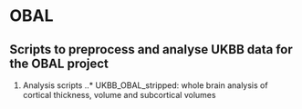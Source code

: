 # OBAL
## Scripts to preprocess and analyse UKBB data for the OBAL project
1. Analysis scripts
..* UKBB_OBAL_stripped: whole brain analysis of cortical thickness, volume and subcortical volumes
